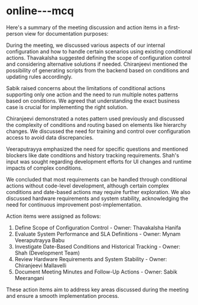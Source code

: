 # online---mcq

Here's a summary of the meeting discussion and action items in a first-person view for documentation purposes:

During the meeting, we discussed various aspects of our internal configuration and how to handle certain scenarios using existing conditional actions. Thavakalsha suggested defining the scope of configuration control and considering alternative solutions if needed. Chiranjeevi mentioned the possibility of generating scripts from the backend based on conditions and updating rules accordingly.

Sabik raised concerns about the limitations of conditional actions supporting only one action and the need to run multiple notes patterns based on conditions. We agreed that understanding the exact business case is crucial for implementing the right solution.

Chiranjeevi demonstrated a notes pattern used previously and discussed the complexity of conditions and routing based on elements like hierarchy changes. We discussed the need for training and control over configuration access to avoid data discrepancies.

Veeraputrayya emphasized the need for specific questions and mentioned blockers like date conditions and history tracking requirements. Shah's input was sought regarding development efforts for UI changes and runtime impacts of complex conditions.

We concluded that most requirements can be handled through conditional actions without code-level development, although certain complex conditions and date-based actions may require further exploration. We also discussed hardware requirements and system stability, acknowledging the need for continuous improvement post-implementation.

Action items were assigned as follows:

1. Define Scope of Configuration Control - Owner: Thavakalsha Hanifa
2. Evaluate System Performance and SLA Definitions - Owner: Mynam Veeraputrayya Babu
3. Investigate Date-Based Conditions and Historical Tracking - Owner: Shah (Development Team)
4. Review Hardware Requirements and System Stability - Owner: Chiranjeevi Mallavelli
5. Document Meeting Minutes and Follow-Up Actions - Owner: Sabik Meerangani

These action items aim to address key areas discussed during the meeting and ensure a smooth implementation process.
 
